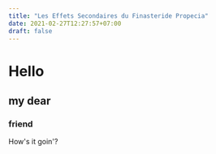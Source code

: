 ```yaml
---
title: "Les Effets Secondaires du Finasteride Propecia"
date: 2021-02-27T12:27:57+07:00
draft: false
---
```

# Hello
## my dear
### friend
How's it goin'?


